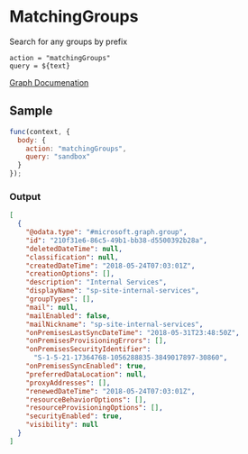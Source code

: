 # MatchingGroups

Search for any groups by prefix

    action = "matchingGroups"
    query = ${text}

[Graph Documenation](https://developer.microsoft.com/en-us/graph/docs/api-reference/beta/api)

## Sample

```javascript
func(context, {
  body: {
    action: "matchingGroups",
    query: "sandbox"
  }
});
```

### Output

```json
[
  {
    "@odata.type": "#microsoft.graph.group",
    "id": "210f31e6-86c5-49b1-bb38-d5500392b28a",
    "deletedDateTime": null,
    "classification": null,
    "createdDateTime": "2018-05-24T07:03:01Z",
    "creationOptions": [],
    "description": "Internal Services",
    "displayName": "sp-site-internal-services",
    "groupTypes": [],
    "mail": null,
    "mailEnabled": false,
    "mailNickname": "sp-site-internal-services",
    "onPremisesLastSyncDateTime": "2018-05-31T23:48:50Z",
    "onPremisesProvisioningErrors": [],
    "onPremisesSecurityIdentifier":
      "S-1-5-21-17364768-1056288835-3849017897-30860",
    "onPremisesSyncEnabled": true,
    "preferredDataLocation": null,
    "proxyAddresses": [],
    "renewedDateTime": "2018-05-24T07:03:01Z",
    "resourceBehaviorOptions": [],
    "resourceProvisioningOptions": [],
    "securityEnabled": true,
    "visibility": null
  }
]
```
